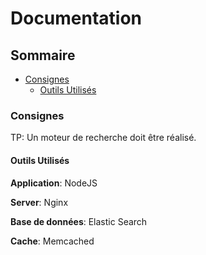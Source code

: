 # Documentation

## Sommaire

* [Consignes](#consignes)
  * [Outils Utilisés](#outils-utilisés)

### Consignes

TP: Un moteur de recherche doit être réalisé.

#### Outils Utilisés

**Application**: NodeJS

**Server**: Nginx

**Base de données**: Elastic Search

**Cache**: Memcached
